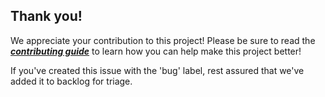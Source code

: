 ## Thank you!

We appreciate your contribution to this project! Please be sure to read the [_**contributing guide**_](https://github.com/coder-lg/Type-on-Strap/blob/master/CONTRIBUTING-GUIDE.md) to learn how you can help make this project better!

If you've created this issue with the 'bug' label, rest assured that we've added it to backlog for triage.
